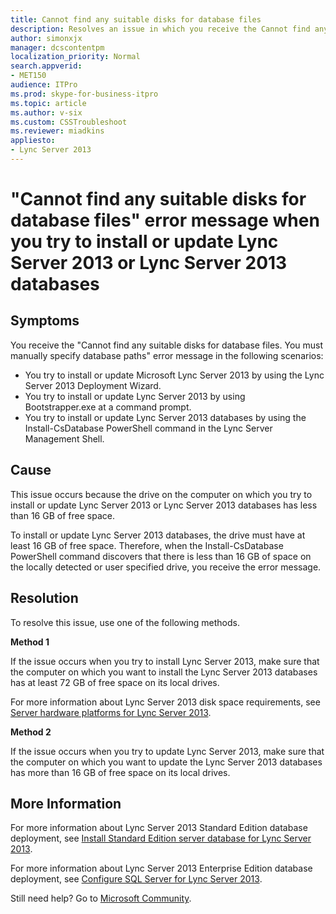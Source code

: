 ```yaml
---
title: Cannot find any suitable disks for database files
description: Resolves an issue in which you receive the Cannot find any suitable disks for database files. You must manually specify database paths error message. This issue occurs when you try to install or update Lync Server 2013 or Lync Server 2013 databases.
author: simonxjx
manager: dcscontentpm
localization_priority: Normal
search.appverid: 
- MET150
audience: ITPro
ms.prod: skype-for-business-itpro
ms.topic: article
ms.author: v-six
ms.custom: CSSTroubleshoot
ms.reviewer: miadkins
appliesto:
- Lync Server 2013
---
```


# "Cannot find any suitable disks for database files" error message when you try to install or update Lync Server 2013 or Lync Server 2013 databases

## Symptoms

You receive the "Cannot find any suitable disks for database files. You must manually specify database paths" error message in the following scenarios:

- You try to install or update Microsoft Lync Server 2013 by using the Lync Server 2013 Deployment Wizard.   
- You try to install or update Lync Server 2013 by using Bootstrapper.exe at a command prompt.    
- You try to install or update Lync Server 2013 databases by using the Install-CsDatabase PowerShell command in the Lync Server Management Shell.    

## Cause

This issue occurs because the drive on the computer on which you try to install or update Lync Server 2013 or Lync Server 2013 databases has less than 16 GB of free space.

To install or update Lync Server 2013 databases, the drive must have at least 16 GB of free space. Therefore, when the Install-CsDatabase PowerShell command discovers that there is less than 16 GB of space on the locally detected or user specified drive, you receive the error message.

## Resolution

To resolve this issue, use one of the following methods.

**Method 1**

If the issue occurs when you try to install Lync Server 2013, make sure that the computer on which you want to install the Lync Server 2013 databases has at least 72 GB of free space on its local drives.

For more information about Lync Server 2013 disk space requirements, see [Server hardware platforms for Lync Server 2013](https://technet.microsoft.com/library/gg398835%28v=ocs.15%29.aspx).

**Method 2**

If the issue occurs when you try to update Lync Server 2013, make sure that the computer on which you want to update the Lync Server 2013 databases has more than 16 GB of free space on its local drives.

## More Information

For more information about Lync Server 2013 Standard Edition database deployment, see [Install Standard Edition server database for Lync Server 2013](https://technet.microsoft.com/library/gg398167.aspx).

For more information about Lync Server 2013 Enterprise Edition database deployment, see [Configure SQL Server for Lync Server 2013](https://technet.microsoft.com/library/gg425848%28v=ocs.15%29).

Still need help? Go to [Microsoft Community](https://answers.microsoft.com/).
